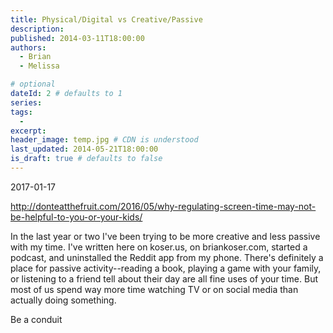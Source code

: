 ```yaml
---
title: Physical/Digital vs Creative/Passive
description: 
published: 2014-03-11T18:00:00
authors:
  - Brian
  - Melissa

# optional
dateId: 2 # defaults to 1
series: 
tags: 
  - 
excerpt: 
header_image: temp.jpg # CDN is understood
last_updated: 2014-05-21T18:00:00
is_draft: true # defaults to false
---
```

2017-01-17

http://donteatthefruit.com/2016/05/why-regulating-screen-time-may-not-be-helpful-to-you-or-your-kids/

In the last year or two I've been trying to be more creative and less passive with my time. I've written here on koser.us, on briankoser.com, started a podcast, and uninstalled the Reddit app from my phone. There's definitely a place for passive activity--reading a book, playing a game with your family, or listening to a friend tell about their day are all fine uses of your time. But most of us spend way more time watching TV or on social media than actually doing something.

Be a conduit